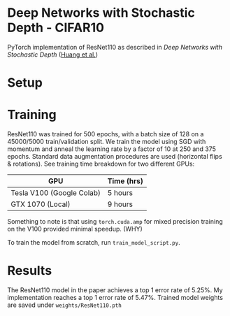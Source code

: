 # Deep Networks with Stochastic Depth - CIFAR10

PyTorch implementation of ResNet110 as described in *Deep Networks with Stochastic Depth* ([Huang et al.](https://arxiv.org/abs/1603.09382))

# Setup

# Training 
ResNet110 was trained for 500 epochs, with a batch size of 128 on a 45000/5000 train/validation split. We train the model using SGD with momentum and anneal the learning rate by a factor of 10 at 
250 and 375 epochs. Standard data augmentation procedures are used (horizontal flips & rotations). See training time breakdown for two different GPUs:

| GPU | Time (hrs) |
|-----------------|----------|
| Tesla V100 (Google Colab) | 5 hours |
| GTX 1070 (Local)       | 9 hours |

Something to note is that using ```torch.cuda.amp``` for mixed precision training on the V100 provided minimal speedup. (WHY)

To train the model from scratch, run ```train_model_script.py```.

# Results
The ResNet110 model in the paper achieves a top 1 error rate of 5.25%. My implementation reaches a top 1 error rate of 5.47%. Trained model weights are saved under ```weights/ResNet110.pth```

